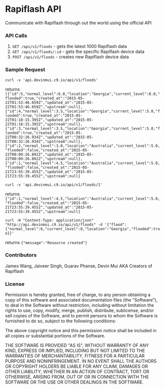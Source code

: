 # Rapiflash API
Communicate with Rapiflash through out the world using the official API

### API Calls

1. `GET /api/v1/floods` - gets the latest 1000 Rapiflash data
2. `GET /api/v1/floods/:id` - gets the specific Rapiflash device data
3. `POST /api/v1/floods` - creates new Rapiflash device data

### Sample Request

`curl -v 'api.devinmui.c9.io/api/v1/floods'`

returns `[{"id":5,"normal_level":6.0,"location":"Georgia","current_level":8.0,"flooded":true,"created_at":"2015-05-22T01:53:46.659Z","updated_at":"2015-05-22T01:53:46.659Z","upstream":null},{"id":4,"normal_level":3.5,"location":"Georgia","current_level":5.0,"flooded":true,"created_at":"2015-05-22T01:18:15.395Z","updated_at":"2015-05-22T01:18:15.395Z","upstream":null},{"id":3,"normal_level":3.5,"location":"Georgia","current_level":5.0,"flooded":true,"created_at":"2015-05-22T00:32:26.934Z","updated_at":"2015-05-22T00:32:26.934Z","upstream":null},{"id":2,"normal_level":3.0,"location":"Australia","current_level":5.0,"flooded":false,"created_at":"2015-05-22T00:09:26.892Z","updated_at":"2015-05-22T00:09:26.892Z","upstream":null},{"id":1,"normal_level":4.5,"location":"Australia","current_level":5.0,"flooded":false,"created_at":"2015-05-21T23:55:39.455Z","updated_at":"2015-05-21T23:55:39.455Z","upstream":null}`

`curl -v 'api.devinmui.c9.io/api/v1/floods/1'`

returns `{"id":1,"normal_level":4.5,"location":"Australia","current_level":5.0,"flooded":false,"created_at":"2015-05-21T23:55:39.455Z","updated_at":"2015-05-21T23:55:39.455Z","upstream":null}`

`curl -H "Content-Type: application/json" "http://api.devinmui.c9.io/api/v1/floods" -d '{"flood": {"normal_level":6,"current_level":8,"location":"Georgia","flooded":true}}'`

returns `{"message":"Resource created"}`

### Contributors

James Wang, Jaiveer Singh, Guarav Phanse, Devin Mui
AKA Creators of Rapiflash

### License

Permission is hereby granted, free of charge, to any person obtaining a copy of this software and associated documentation files (the "Software"), to deal in the Software without restriction, including without limitation the rights to use, copy, modify, merge, publish, distribute, sublicense, and/or sell copies of the Software, and to permit persons to whom the Software is furnished to do so, subject to the following conditions:

The above copyright notice and this permission notice shall be included in all copies or substantial portions of the Software.

THE SOFTWARE IS PROVIDED "AS IS", WITHOUT WARRANTY OF ANY KIND, EXPRESS OR IMPLIED, INCLUDING BUT NOT LIMITED TO THE WARRANTIES OF MERCHANTABILITY, FITNESS FOR A PARTICULAR PURPOSE AND NONINFRINGEMENT. IN NO EVENT SHALL THE AUTHORS OR COPYRIGHT HOLDERS BE LIABLE FOR ANY CLAIM, DAMAGES OR OTHER LIABILITY, WHETHER IN AN ACTION OF CONTRACT, TORT OR OTHERWISE, ARISING FROM, OUT OF OR IN CONNECTION WITH THE SOFTWARE OR THE USE OR OTHER DEALINGS IN THE SOFTWARE.